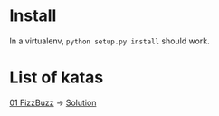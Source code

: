 # Install

In a virtualenv, `python setup.py install` should work.

# List of katas

[01 FizzBuzz](fizzbuzz) -> [Solution](#2)

